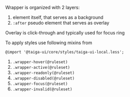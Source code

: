 Wrapper is organized with 2 layers:

1. element itself, that serves as a background
2. `:after` pseudo element that serves as overlay

Overlay is click-through and typically used for focus ring

To apply styles use following mixins from

```less
@import '@taiga-ui/core/styles/taiga-ui-local.less';
```

1. `.wrapper-hover(@ruleset)`
2. `.wrapper-active(@ruleset)`
3. `.wrapper-readonly(@ruleset)`
4. `.wrapper-disabled(@ruleset)`
5. `.wrapper-focus(@ruleset)`
6. `.wrapper-invalid(@ruleset)`
